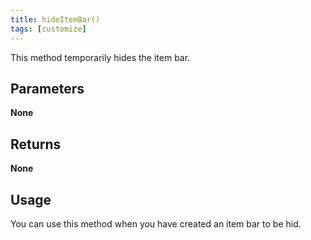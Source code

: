 ```yaml
---
title: hideItemBar()
tags: [customize]
---
```

This method temporarily hides the item bar.
## Parameters
**None**
## Returns
**None**
## Usage
You can use this method when you have created an item bar to be hid.
